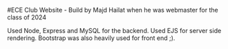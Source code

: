 #ECE Club Website - Build by Majd Hailat when he was webmaster for the class of 2024 

Used Node, Express and MySQL for the backend. Used EJS for server side rendering.
Bootstrap was also heavily used for front end ;).
